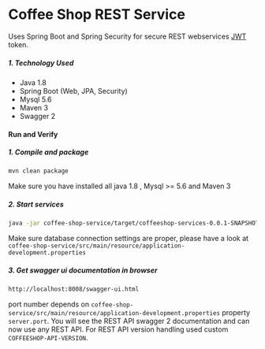 # Coffee Shop REST Service

Uses Spring Boot and Spring Security for secure REST webservices
[JWT](https://jwt.io/introduction/) token.

##### 1. Technology Used

- Java 1.8
- Spring Boot (Web, JPA, Security)
- Mysql 5.6
- Maven 3
- Swagger 2

#### Run and Verify

##### 1. Compile and package
```bash
mvn clean package
```
Make sure you have installed all java 1.8 , Mysql >= 5.6 and Maven 3

##### 2. Start services
```bash
java -jar coffee-shop-service/target/coffeeshop-services-0.0.1-SNAPSHOT.jar
```
Make sure database connection settings are proper, please have a look at
``coffee-shop-service/src/main/resource/application-development.properties``
##### 3. Get swagger ui documentation in browser
```bash
http://localhost:8008/swagger-ui.html
```
port number depends on ``coffee-shop-service/src/main/resource/application-development.properties``
property ``server.port``.
You will see the REST API swagger 2 documentation and can now use any REST API.
For REST API version handling used custom ``COFFEESHOP-API-VERSION``.
